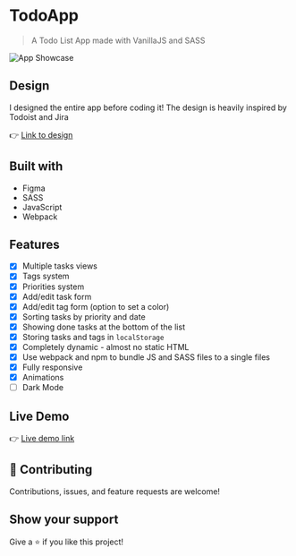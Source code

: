 # TodoApp

> A Todo List App made with VanillaJS and SASS

![App Showcase](https://raw.githubusercontent.com/michalwachowicz/todolist/main/todoapp-showcase.png)

## Design

I designed the entire app before coding it! The design is heavily inspired by Todoist and Jira

👉 [Link to design](https://www.figma.com/file/FQ7Ujajla8KxnCU5ezLJB6/Todo-List-App?node-id=0%3A1 'Figma Design File')

## Built with

- Figma
- SASS
- JavaScript
- Webpack

## Features

- [x] Multiple tasks views
- [x] Tags system
- [x] Priorities system
- [x] Add/edit task form
- [x] Add/edit tag form (option to set a color)
- [x] Sorting tasks by priority and date
- [x] Showing done tasks at the bottom of the list
- [x] Storing tasks and tags in `localStorage`
- [x] Completely dynamic - almost no static HTML
- [x] Use webpack and npm to bundle JS and SASS files to a single files
- [x] Fully responsive
- [x] Animations
- [ ] Dark Mode

## Live Demo

👉 [Live demo link](https://michalwachowicz.github.io/todoapp// 'TodoApp')

## 🤝 Contributing

Contributions, issues, and feature requests are welcome!

## Show your support

Give a ⭐️ if you like this project!
